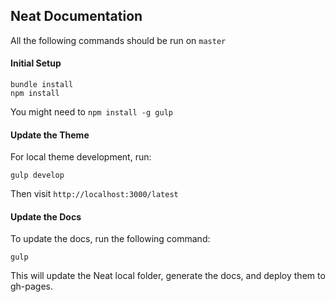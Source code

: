 ## Neat Documentation

All the following commands should be run on `master`

#### Initial Setup

```
bundle install
npm install
```

You might need to `npm install -g gulp`

#### Update the Theme

For local theme development, run:

```
gulp develop
```

Then visit `http://localhost:3000/latest`

#### Update the Docs

To update the docs, run the following command:

```
gulp
```

This will update the Neat local folder, generate the docs, and deploy them to
gh-pages.

